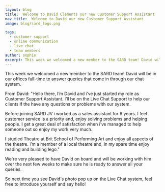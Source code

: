 ```yaml
---
layout: blog
title:  Welcome to David Clements our new Customer Support Assistant
nav_title:  Welcome to David our new Customer Support Assistant
image: blog/sard_logo.png

tags:
  - customer support
  - online communication
  - live chat
  - team members
author: sophie
excerpt: This week we welcomed a new member to the SARD team! David will be in our offices full-time to answer queries that come in through our chat system.
---
```


This week we welcomed a new member to the SARD team! David will be in our offices full-time to answer queries that come in through our chat system.

From David:
"Hello there, I’m David and i’ve just started my role as Customer Support Assistant. I’ll be on the Live Chat Support to help our clients if the have any questions or problems with our system.

Before joining SARD JV i worked as a sales assistant for 6 years. I feel customer service is a priority and, enjoy solving problems and helping people. I get a great deal of satisfaction when i’ve managed to help someone out so enjoy my work very much.

I studied Theatre at Brit School of Performing Art and enjoy all aspects of the theatre. I’m a member of a local theatre and, in my spare time enjoy reading and building lego."

We're very pleased to have David on board and will be working with him over the next few weeks to make sure he is ready to answer all your queries.

So next time you see David's photo pop up on the Live Chat system, feel free to introduce yourself and say hello!




